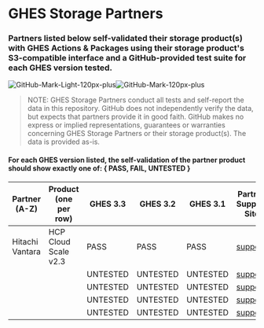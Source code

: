# GHES Storage Partners
### Partners listed below self-validated their storage product(s) with GHES Actions & Packages using their storage product's S3-compatible interface and a GitHub-provided test suite for each GHES version tested.
![GitHub-Mark-Light-120px-plus](https://user-images.githubusercontent.com/3369400/139447912-e0f43f33-6d9f-45f8-be46-2df5bbc91289.png#gh-dark-mode-only)![GitHub-Mark-120px-plus](https://user-images.githubusercontent.com/3369400/139448065-39a229ba-4b06-434b-bc67-616e2ed80c8f.png#gh-light-mode-only)

> NOTE: GHES Storage Partners conduct all tests and self-report the data in this repository. GitHub does not independently verify the data, but expects that partners provide it in good faith. GitHub makes no express or implied representations, guarantees or warranties concerning GHES Storage Partners or their storage product(s). The data is provided as-is.

#### For each GHES version listed, the self-validation of the partner product should show exactly one of: { PASS, FAIL, UNTESTED }

| Partner<br />(A-Z) | Product<br />(one per row) | GHES 3.3 | GHES 3.2 | GHES 3.1 | Partner Support Site | Docs Site | Marketing/Product Site |
|---|---|---|---|---|---|---|---|
| Hitachi Vantara  | HCP Cloud Scale v2.3 | PASS | PASS | PASS | [support](https://support.hitachivantara.com/en/anonymous-dashboard.html) | [docs](https://knowledge.hitachivantara.com/Documents/Storage/HCP_for_Cloud_Scale) | [info](https://www.hitachivantara.com/en-us/products/storage/object-storage.html) |
| <name>  | <prod> | UNTESTED | UNTESTED | UNTESTED | [support](https://) | [docs](https://) | [info](https://) |
| <name>  | <prod> | UNTESTED | UNTESTED | UNTESTED | [support](https://) | [docs](https://) | [info](https://) |
| <name>  | <prod> | UNTESTED | UNTESTED | UNTESTED | [support](https://) | [docs](https://) | [info](https://) |
| <name>  | <prod> | UNTESTED | UNTESTED | UNTESTED | [support](https://) | [docs](https://) | [info](https://) |
